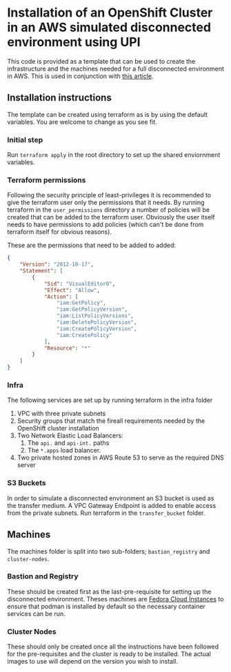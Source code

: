 # Installation of an OpenShift Cluster in an AWS simulated disconnected environment using UPI

This code is provided as a template that can be used to create the infrastructure and the machines needed for a full disconnected environment in AWS.  This is used in conjunction with [this article](https://dev.to/slipperybee/simulating-a-disconnected-upi-installation-of-openshift-on-aws-13bh-temp-slug-9643486).

## Installation instructions
The template can be created using terraform as is by using the default variables.  You are welcome to change as you see fit.

### Initial step
Run `terraform apply` in the root directory to set up the shared enviornment variables.

### Terraform permissions
Following the security principle of least-privileges it is recommended to give the terraform user only the permissions that it needs.  By running terraform in the `user_permissions` directory a number of policies will be created that can be added to the terraform user.  Obviously the user itself needs to have permissions to add policies (which can't be done from terraform itself for obvious reasons).  

These are the permissions that need to be added to added:

``` json
{
    "Version": "2012-10-17",
    "Statement": [
        {
            "Sid": "VisualEditor0",
            "Effect": "Allow",
            "Action": [
                "iam:GetPolicy",
                "iam:GetPolicyVersion",
                "iam:ListPolicyVersions",
                "iam:DeletePolicyVersion",
                "iam:CreatePolicyVersion",
                "iam:CreatePolicy"
            ],
            "Resource": "*"
        }
    ]
}
```

### Infra
The following services are set up by running terraform in the infra folder

1. VPC with three private subnets
2. Security groups that match the fireall requirements needed by the OpenShift cluster installation
3. Two Network Elastic Load Balancers:
    1.  The `api.` and `api-int.` paths
    2.  The `*.apps` load balancer. 
4. Two private hosted zones in AWS Route 53 to serve as the required DNS server

### S3 Buckets
In order to simulate a disconnected environment an S3 bucket is used as the transfer medium.  A VPC Gateway Endpoint is added to enable access from the private subnets.  Run terraform in the `transfer_bucket` folder.

## Machines
The machines folder is split into two sub-folders; `bastion_registry` and `cluster-nodes`.

### Bastion and Registry
These should be created first as the last-pre-requisite for setting up the disconnected environment.  Theses machines are [Fedora Cloud Instances](https://fedoraproject.org/cloud/download#cloud_launch ) to ensure that podman is installed by default so the necessary container services can be run.

### Cluster Nodes
These should only be created once all the instructions have been followed for the pre-requisites and the cluster is ready to be installed.  The actual images to use will depend on the version you wish to install. 
